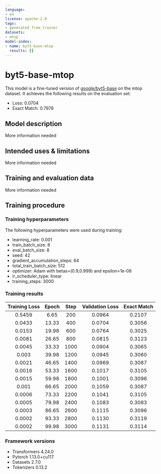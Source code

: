 ```yaml
---
language:
- en
license: apache-2.0
tags:
- generated_from_trainer
datasets:
- mtop
model-index:
- name: byt5-base-mtop
  results: []
---
```


<!-- This model card has been generated automatically according to the information the Trainer had access to. You
should probably proofread and complete it, then remove this comment. -->

# byt5-base-mtop

This model is a fine-tuned version of [google/byt5-base](https://huggingface.co/google/byt5-base) on the mtop dataset.
It achieves the following results on the evaluation set:
- Loss: 0.0704
- Exact Match: 0.7978

## Model description

More information needed

## Intended uses & limitations

More information needed

## Training and evaluation data

More information needed

## Training procedure

### Training hyperparameters

The following hyperparameters were used during training:
- learning_rate: 0.001
- train_batch_size: 8
- eval_batch_size: 8
- seed: 42
- gradient_accumulation_steps: 64
- total_train_batch_size: 512
- optimizer: Adam with betas=(0.9,0.999) and epsilon=1e-08
- lr_scheduler_type: linear
- training_steps: 3000

### Training results

| Training Loss | Epoch | Step | Validation Loss | Exact Match |
|:-------------:|:-----:|:----:|:---------------:|:-----------:|
| 0.5459        | 6.65  | 200  | 0.0964          | 0.2107      |
| 0.0433        | 13.33 | 400  | 0.0704          | 0.3056      |
| 0.0153        | 19.98 | 600  | 0.0764          | 0.3025      |
| 0.0081        | 26.65 | 800  | 0.0815          | 0.3123      |
| 0.0045        | 33.33 | 1000 | 0.0904          | 0.3065      |
| 0.003         | 39.98 | 1200 | 0.0945          | 0.3060      |
| 0.0021        | 46.65 | 1400 | 0.0969          | 0.3087      |
| 0.0016        | 53.33 | 1600 | 0.1017          | 0.3105      |
| 0.0015        | 59.98 | 1800 | 0.1001          | 0.3096      |
| 0.001         | 66.65 | 2000 | 0.1059          | 0.3087      |
| 0.0006        | 73.33 | 2200 | 0.1041          | 0.3105      |
| 0.0005        | 79.98 | 2400 | 0.1083          | 0.3083      |
| 0.0003        | 86.65 | 2600 | 0.1115          | 0.3096      |
| 0.0002        | 93.33 | 2800 | 0.1130          | 0.3119      |
| 0.0002        | 99.98 | 3000 | 0.1131          | 0.3114      |


### Framework versions

- Transformers 4.24.0
- Pytorch 1.13.0+cu117
- Datasets 2.7.0
- Tokenizers 0.13.2
